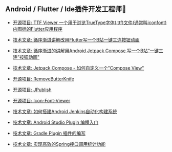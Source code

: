 ## Android / Flutter / Ide插件开发工程师🐬

- [开源项目: TTF Viewer 一个用于浏览TrueType字体(.ttf)文件(通常叫iconfont)内图标的Flutter应用程序](https://github.com/Joehaivo/ttf_viewer)

- [技术文章: 循序渐进讲解改用Flutter写一个B站一键三连按钮动画 ](https://juejin.cn/post/7185067737558761532)

- [技术文章: 循序渐进的讲解用Android Jetpack Compose 写一个B站“一键三连”按钮动画" ](https://juejin.cn/post/7183941776191782971)

- [技术文章: Jetpack Compose - 如何自定义一个"Compose View" ](https://juejin.cn/post/7126879728522231845)

- [开源项目: RemoveButterKnife](https://juejin.cn/post/7120540988421963806)

- [开源项目: JPublish](https://juejin.cn/post/7086744279250370568)

- [开源项目: Icon-Font-Viewer](https://juejin.cn/post/7045652105570287647)

- [技术文章: 如何搭建Android Jenkins自动化构建系统](https://juejin.cn/post/7005102089273606152)

- [技术文章: Android Studio Plugin 编程入门](https://juejin.cn/post/6983961251214786591)

- [技术文章: Gradle Plugin 插件的编写](https://juejin.cn/post/6948626628637360135)

- [技术文章: 实现高效的Spring接口调用统计功能](https://juejin.cn/post/6930786049874624520)


<!--
**Joehaivo/Joehaivo** is a ✨ _special_ ✨ repository because its `README.md` (this file) appears on your GitHub profile.

Here are some ideas to get you started:

- 🔭 I’m currently working on ...
- 🌱 I’m currently learning ...
- 👯 I’m looking to collaborate on ...
- 🤔 I’m looking for help with ...
- 💬 Ask me about ...
- 📫 How to reach me: ...
- 😄 Pronouns: ...
- ⚡ Fun fact: ...
-->
